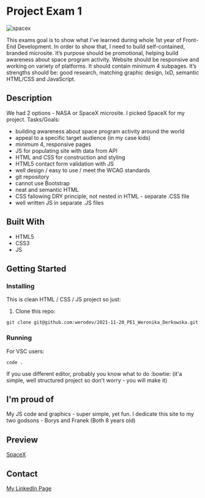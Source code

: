 # Project Exam 1

![spacex](https://user-images.githubusercontent.com/47947621/175044507-a8e41119-5409-4a1f-b941-3060d664c6d9.gif)

This exams goal is to show what I’ve learned during whole 1st year of Front-End Development. In order to show that, I need to build self-contained, branded microsite. It’s purpose should be promotional, helping build awareness about space program activity. Website should be responsive and working on variety of platforms. It should contain minimum 4 subpages. It’s strengths should be: good research, matching graphic design, IxD, semantic HTML/CSS and JavaScript. 

## Description

We had 2 options - NASA or SpaceX microsite. I picked SpaceX for my project. 
Tasks/Goals:
- building awareness about space program activity around the world
- appeal to a specific target audience (in my case kids)
- minimum 4, responsive pages
- JS for populating site with data from API
- HTML and CSS for construction and styling
- HTML5 contact form validation with JS
- well design / easy to use / meet the WCAG standards
- git repository
- cannot use Bootstrap
- neat and semantic HTML
- CSS fallowing DRY principle, not nested in HTML - separate .CSS file
- well written JS in separate .JS files

## Built With

- HTML5
- CSS3
- JS

## Getting Started


### Installing

This is clean HTML / CSS / JS project so just:

1. Clone this repo:
```
git clone git@github.com:werodev/2021-11-20_PE1_Weronika_Derkowska.git
```

### Running

For VSC users:
```
code .
```

If you use different editor, probably you know what to do :bowtie: (it'a simple, well structured project so don't worry - you will make it)

## I'm proud of

My JS code and graphics - super simple, yet fun. I dedicate this site to my two godsons - Borys and Franek (Both 8 years old)

## Preview

[SpaceX](https://quirky-mahavira-80f17d.netlify.app/)

## Contact

[My LinkedIn Page](https://www.linkedin.com/in/weronika-derkowska-a00459179/)



